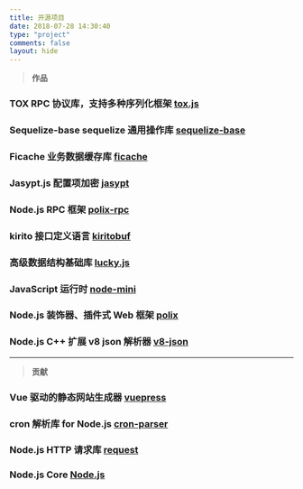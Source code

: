 ```yaml
---
title: 开源项目
date: 2018-07-28 14:30:40
type: "project"
comments: false
layout: hide
---
```


> **作品**

### TOX RPC 协议库，支持多种序列化框架 [tox.js](https://github.com/toxhub/tox.js)

### Sequelize-base sequelize 通用操作库 [sequelize-base](https://github.com/rickyes/sequelize-base)

### Ficache 业务数据缓存库 [ficache](https://github.com/rickyes/ficache)

### Jasypt.js 配置项加密 [jasypt](https://github.com/rickyes/jasypt)

### Node.js RPC 框架 [polix-rpc](https://github.com/polixjs/polix-rpc)

### kirito 接口定义语言 [kiritobuf](https://github.com/rickyes/kiritobuf)

### 高级数据结构基础库 [lucky.js](https://github.com/rickyes/lucky.js)

### JavaScript 运行时 [node-mini](https://github.com/rickyes/node-mini)

### Node.js 装饰器、插件式 Web 框架 [polix](https://github.com/polixjs/polix)

### Node.js C++ 扩展 v8 json 解析器 [v8-json](https://github.com/rickyes/v8-json)

---

> **贡献**
### Vue 驱动的静态网站生成器 [vuepress](https://github.com/vuejs/vuepress)

### cron 解析库 for Node.js [cron-parser](https://github.com/harrisiirak/cron-parser)

### Node.js HTTP 请求库 [request](https://github.com/request/request)

### Node.js Core [Node.js](https://github.com/nodejs/node)
